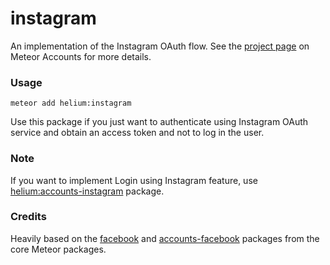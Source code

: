 # instagram

An implementation of the Instagram OAuth flow. See the [project page](https://www.meteor.com/accounts) on Meteor Accounts for more details.

### Usage
```
meteor add helium:instagram
```
Use this package if you just want to authenticate using Instagram OAuth service and obtain an access token and not to log in the user.

### Note
If you want to implement Login using Instagram feature, use [helium:accounts-instagram](https://atmospherejs.com/helium/accounts-instagram) package.

### Credits
Heavily based on the [facebook](https://atmospherejs.com/meteor/facebook) and [accounts-facebook](https://atmospherejs.com/meteor/accounts-facebook) packages from the core Meteor packages.
